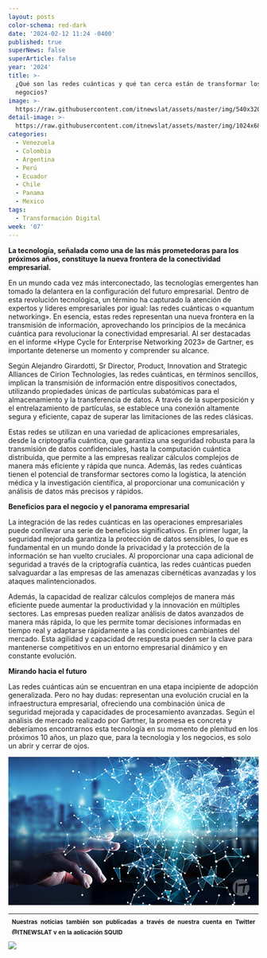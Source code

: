 ```yaml
---
layout: posts
color-schema: red-dark
date: '2024-02-12 11:24 -0400'
published: true
superNews: false
superArticle: false
year: '2024'
title: >-
  ¿Qué son las redes cuánticas y qué tan cerca están de transformar los
  negocios?
image: >-
  https://raw.githubusercontent.com/itnewslat/assets/master/img/540x320/Datos-Transformacion-Digital-p.jpg
detail-image: >-
  https://raw.githubusercontent.com/itnewslat/assets/master/img/1024x680/Datos-Transformacion-Digital-g.jpg
categories:
  - Venezuela
  - Colombia
  - Argentina
  - Perú
  - Ecuador
  - Chile
  - Panama
  - Mexico
tags:
  - Transformación Digital
week: '07'
---
```

**La tecnología, señalada como una de las más prometedoras para los próximos años, constituye la nueva frontera de la conectividad empresarial.**

En un mundo cada vez más interconectado, las tecnologías emergentes han tomado la delantera en la configuración del futuro empresarial. Dentro de esta revolución tecnológica, un término ha capturado la atención de expertos y líderes empresariales por igual: las redes cuánticas o «quantum networking». En esencia, estas redes representan una nueva frontera en la transmisión de información, aprovechando los principios de la mecánica cuántica para revolucionar la conectividad empresarial. Al ser destacadas en el informe «Hype Cycle for Enterprise Networking 2023» de Gartner, es importante detenerse un momento y comprender su alcance.

Según Alejandro Girardotti, Sr Director, Product, Innovation and Strategic Alliances de Cirion Technologies, las redes cuánticas, en términos sencillos, implican la transmisión de información entre dispositivos conectados, utilizando propiedades únicas de partículas subatómicas para el almacenamiento y la transferencia de datos. A través de la superposición y el entrelazamiento de partículas, se establece una conexión altamente segura y eficiente, capaz de superar las limitaciones de las redes clásicas.

Estas redes se utilizan en una variedad de aplicaciones empresariales, desde la criptografía cuántica, que garantiza una seguridad robusta para la transmisión de datos confidenciales, hasta la computación cuántica distribuida, que permite a las empresas realizar cálculos complejos de manera más eficiente y rápida que nunca. Además, las redes cuánticas tienen el potencial de transformar sectores como la logística, la atención médica y la investigación científica, al proporcionar una comunicación y análisis de datos más precisos y rápidos.

**Beneficios para el negocio y el panorama empresarial**

La integración de las redes cuánticas en las operaciones empresariales puede conllevar una serie de beneficios significativos. En primer lugar, la seguridad mejorada garantiza la protección de datos sensibles, lo que es fundamental en un mundo donde la privacidad y la protección de la información se han vuelto cruciales. Al proporcionar una capa adicional de seguridad a través de la criptografía cuántica, las redes cuánticas pueden salvaguardar a las empresas de las amenazas cibernéticas avanzadas y los ataques malintencionados.

Además, la capacidad de realizar cálculos complejos de manera más eficiente puede aumentar la productividad y la innovación en múltiples sectores. Las empresas pueden realizar análisis de datos avanzados de manera más rápida, lo que les permite tomar decisiones informadas en tiempo real y adaptarse rápidamente a las condiciones cambiantes del mercado. Esta agilidad y capacidad de respuesta pueden ser la clave para mantenerse competitivos en un entorno empresarial dinámico y en constante evolución.

**Mirando hacia el futuro**

Las redes cuánticas aún se encuentran en una etapa incipiente de adopción generalizada. Pero no hay dudas: representan una evolución crucial en la infraestructura empresarial, ofreciendo una combinación única de seguridad mejorada y capacidades de procesamiento avanzadas. Según el análisis de mercado realizado por Gartner, la promesa es concreta y deberíamos encontrarnos esta tecnología en su momento de plenitud en los próximos 10 años, un plazo que, para la tecnología y los negocios, es solo un abrir y cerrar de ojos.

![](https://raw.githubusercontent.com/itnewslat/assets/master/img/540x320/Datos-Transformacion-Digital-p.jpg)

<table style="height: 42px;" width="569">
<tbody>
<tr>
<td style="text-align: justify;"><sub><strong>Nuestras noticias también son publicadas a través de nuestra cuenta en Twitter <a href="https://twitter.com/itnewslat?lang=es">@ITNEWSLAT</a> y en la aplicación <a href="https://squidapp.co/en/">SQUID</a></strong></sub></td>
</tr>
</tbody>
</table>

<img src="https://tracker.metricool.com/c3po.jpg?hash=56f88a41e39ab42c063cc51676587a04"/>
